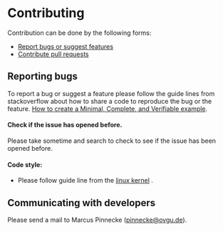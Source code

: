  # Contributing 

Contribution can be done by the following forms:

* [Report bugs or suggest features](#Reporting-bugs)
* [Contribute pull requests](#contributing-pull-requests)

## Reporting bugs

To report a bug or suggest a feature please follow the guide lines from stackoverflow about how to share a code 
to reproduce the bug or the feature.
[How to create a Minimal, Complete, and Verifiable example](https://stackoverflow.com/help/mcve).

#### Check if the issue has opened before.

Please take sometime and search to check to see if the issue has been opened before.

#### Code style:

* Please follow guide line from the [linux kernel](https://www.kernel.org/doc/html/v4.10/process/coding-style.html)
.

## Communicating with developers

Please send a mail to Marcus Pinnecke (pinnecke@ovgu.de).
